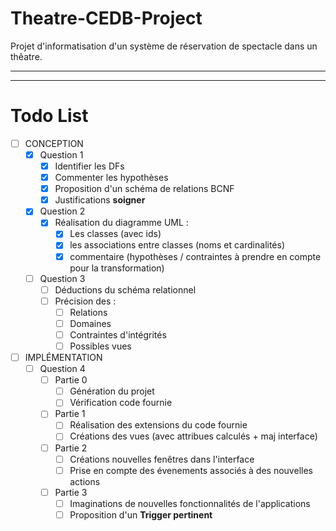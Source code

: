 # Theatre-CEDB-Project

Projet d'informatisation d'un système de réservation de spectacle dans un thêatre.

---



---

# Todo List

- [ ] CONCEPTION
  - [x] Question 1
    - [x] Identifier les DFs
    - [x] Commenter les hypothèses
    - [x] Proposition d'un schéma de relations BCNF
    - [x] Justifications **soigner**
  - [x] Question 2
    - [x] Réalisation du diagramme UML :
      - [x] Les classes (avec ids)
      - [x] les associations entre classes (noms et cardinalités)
      - [x] commentaire (hypothèses / contraintes à prendre en compte pour la transformation)
  - [ ] Question 3
    - [ ] Déductions du schéma relationnel
    - [ ] Précision des :
      - [ ] Relations
      - [ ] Domaines
      - [ ] Contraintes d'intégrités
      - [ ] Possibles vues
- [ ] IMPLÉMENTATION
  - [ ] Question 4
    - [ ] Partie 0
      - [ ] Génération du projet
      - [ ] Vérification code fournie
    - [ ] Partie 1
      - [ ] Réalisation des extensions du code fournie
      - [ ] Créations des vues (avec attribues calculés + maj interface)
    - [ ] Partie 2
      - [ ] Créations nouvelles fenêtres dans l'interface
      - [ ] Prise en compte des évenements associés à des nouvelles actions
    - [ ] Partie 3
      - [ ] Imaginations de nouvelles fonctionnalités de l'applications
      - [ ] Proposition d'un **Trigger pertinent**